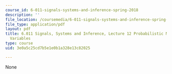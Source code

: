 ```yaml
---
course_id: 6-011-signals-systems-and-inference-spring-2018
description: ''
file_location: /coursemedia/6-011-signals-systems-and-inference-spring-2018/3e0a5c25cd7b5e1e0b1a328e13c82025_MIT6_011S18lec12.pdf
file_type: application/pdf
layout: pdf
title: 6.011 Signals, Systems and Inference, Lecture 12 Probabilistic Models, Random
  Variables
type: course
uid: 3e0a5c25cd7b5e1e0b1a328e13c82025

---
```

None